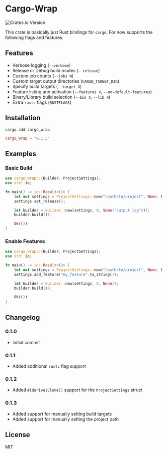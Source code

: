 # Cargo-Wrap

![Crates.io Version](https://img.shields.io/crates/v/cargo_wrap?link=https%3A%2F%2Fcrates.io%2Fcrates%2Fcargo_wrap)

This crate is basically just Rust bindings for `cargo`. For now supports the following flags and features:

## Features

* Verbose logging (`--verbose`)
* Release or Debug build modes (`--release`)
* Custom job counts (`--jobs N`)
* Custom target output directories (`CARGO_TARGET_DIR`)
* Specify build targets (`--target X`)
* Feature listing and activation (`--features X`, `--no-default-features`)
* Binary/Library build selection (`--bin X`, `--lib X`)
* Extra `rustc` flags (`RUSTFLAGS`)

## Installation

```shell
cargo add cargo_wrap
```

```toml
cargo_wrap = "0.1.3"
```

## Examples

### Basic Build

```rust
use cargo_wrap::{Builder, ProjectSettings};
use std::io;

fn main() -> io::Result<()> {
    let mut settings = ProjectSettings::new("/path/to/project", None, None, false);
    settings.set_release();

    let builder = Builder::new(settings, 0, Some("output.log"))?;
    builder.build()?;

    Ok(())
}
```

### Enable Features

```rust
use cargo_wrap::{Builder, ProjectSettings};
use std::io;

fn main() -> io::Result<()> {
    let mut settings = ProjectSettings::new("/path/to/project", None, None, false);
    settings.add_feature("my_feature".to_string());

    let builder = Builder::new(settings, 0, None)?;
    builder.build()?;

    Ok(())
}
```

## Changelog
### 0.1.0
* Initial commit

### 0.1.1
* Added additional `rustc` flag support

### 0.1.2
* Added `#[derive(Clone)]` support for the `ProjectSettings` struct

### 0.1.3
* Added support for manually setting build targets
* Added support for manually setting the project path

## License

MIT
